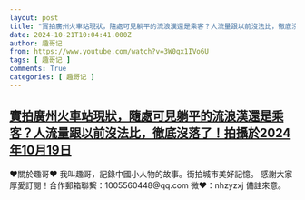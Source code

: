 ```yaml
---
layout: post
title: "實拍廣州火車站現狀，隨處可見躺平的流浪漢還是乘客？人流量跟以前沒法比，徹底沒落了！拍攝於2024年10月19日"
date: 2024-10-21T10:04:41.000Z
author: 趣哥记
from: https://www.youtube.com/watch?v=3W0qx1IVo6U
tags: [ 趣哥记 ]
comments: True
categories: [ 趣哥记 ]
---
```

<!--1729505081000-->
[實拍廣州火車站現狀，隨處可見躺平的流浪漢還是乘客？人流量跟以前沒法比，徹底沒落了！拍攝於2024年10月19日](https://www.youtube.com/watch?v=3W0qx1IVo6U)
------

<div>
♥關於趣哥♥  我叫趣哥，記錄中國小人物的故事。街拍城市美好記憶。  感謝大家厚愛訂閱！合作郵箱聯繫：1005560448@qq.com 微❤：nhzyzxj 備註來意。
</div>
